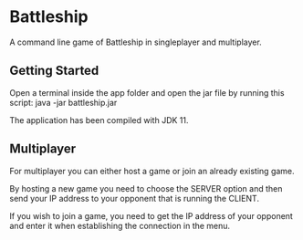 # Battleship

A command line game of Battleship in singleplayer and multiplayer.

## Getting Started

Open a terminal inside the app folder and open the jar file by running this script:
java -jar battleship.jar

The application has been compiled with JDK 11.

## Multiplayer

For multiplayer you can either host a game or join an already existing game.

By hosting a new game you need to choose the SERVER option and then send your IP address to your opponent that is running the CLIENT. 

If you wish to join a game, you need to get the IP address of your opponent and enter it when establishing the connection in the menu.
